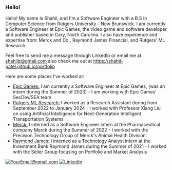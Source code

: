 ### Hello! ###

Hello! My name is Shahil, and I'm a Software Engineer with a B.S in Computer Science from Rutgers University - New Brunswick. I am currently a Software Engineer at Epic Games, the video game and software developer and publisher based in Cary, North Carolina. I also have experience and expertise from: Merck and Co., Raymond James Financial, and Rutgers' ML Research.

Feel free to send me a message through LinkedIn or email me at shahilp@gmail.com also check me out at https://shahil-patel.github.io/portfolio 

Here are some places I've worked at:
 - [Epic Games:](https://www.epicgames.com/site/en-US/home) I am currently a Software Engineer at Epic Games, (was an intern during the Summer of 2023) - I am working with Epic Games' SecDev/SEA team 
 - [Rutgers ML Research:](https://cait.rutgers.edu/) I worked as a Research Assistant during from September 2022 to January 2024 - I worked with Professor Xiang Liu on using Artificial Intelligence for Next-Generation Intelligent Transportation Systems
 - [Merck:](https://www.merck.com/) I interned as a Software Engineer intern at the Pharmaceutical company Merck during the Summer of 2022 - I worked with the Precision Technology Group of Merck's Animal Health Division.
 - [Raymond James:](https://www.raymondjames.com/) I interned as a Technology Analyst intern at the Investment Bank Raymond James during the Summer of 2021 - I worked with the Seiler Group focusing on Portfolio and Market Analysis

<a href="mailto:shahilp@gmail.com">![YourEmail@gmail.com](https://img.shields.io/badge/Gmail-D14836?style=for-the-badge&logo=gmail&logoColor=white)</a>
<a href="https://www.linkedin.com/in/shahil-patel/">![LinkedIn](https://img.shields.io/badge/LinkedIn-0077B5?style=for-the-badge&logo=linkedin&logoColor=white)</a>
